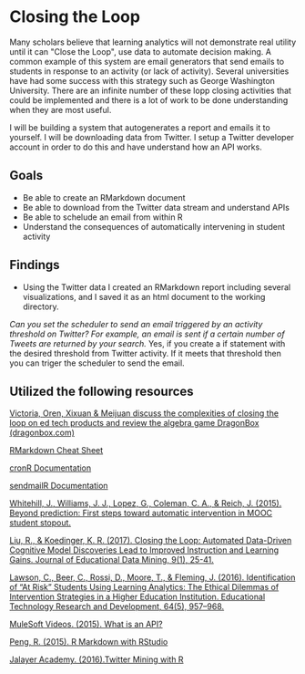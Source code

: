 # Closing the Loop

Many scholars believe that learning analytics will not demonstrate real utility until it can "Close the Loop", use data to automate decision making. A common example of this system are email generators that send emails to students in response to an activity (or lack of activity). Several universities have had some success with this strategy such as George Washington University. There are an infinite number of these lopp closing activities that could be implemented and there is a lot of work to be done understanding when they are most useful.  

I will be building a system that autogenerates a report and emails it to yourself. I will be downloading data from Twitter. I setup a Twitter developer account in order to do this and have understand how an API works. 

## Goals

* Be able to create an RMarkdown document
* Be able to download from the Twitter data stream and understand APIs
* Be able to schelude an email from within R
* Understand the consequences of automatically intervening in student activity

## Findings

* Using the Twitter data I created an RMarkdown report including several visualizations, and I saved it as an html document to the working directory.

*Can you set the scheduler to send an email triggered by an activity threshold on Twitter? For example, an email is sent if a certain number of Tweets are returned by your search.* Yes, if you create a if statement with the desired threshold from Twitter activity. If it meets that threshold then you can triger the scheduler to send the email.

## Utilized the following resources

[Victoria, Oren, Xixuan & Meijuan discuss the complexities of closing the loop on ed tech products and review the algebra game DragonBox (dragonbox.com)](http://hudk4051.bandcamp.com/track/closing-the-loop)

[RMarkdown Cheat Sheet](https://www.rstudio.com/wp-content/uploads/2016/03/rmarkdown-cheatsheet-2.0.pdf)

[cronR Documentation](https://rdrr.io/cran/cronR/f/README.md)

[sendmailR Documentation](https://cran.r-project.org/web/packages/sendmailR/index.html)

[Whitehill, J., Williams, J. J., Lopez, G., Coleman, C. A., & Reich, J. (2015). Beyond prediction: First steps toward automatic intervention in MOOC student stopout.](https://papers.ssrn.com/sol3/papers.cfm?abstract_id=2611750)

[Liu, R., & Koedinger, K. R. (2017). Closing the Loop: Automated Data-Driven Cognitive Model Discoveries Lead to Improved Instruction and Learning Gains. Journal of Educational Data Mining, 9(1), 25-41.](https://eric.ed.gov/?id=EJ1155896)

[Lawson, C., Beer, C., Rossi, D., Moore, T., & Fleming, J. (2016). Identification of “At Risk” Students Using Learning Analytics: The Ethical Dilemmas of Intervention Strategies in a Higher Education Institution. Educational Technology Research and Development, 64(5), 957–968.](https://doi.org/10.1007/s11423-016-9459-0)

[MuleSoft Videos. (2015). What is an API?](https://www.youtube.com/watch?v=s7wmiS2mSXY)

[Peng, R. (2015). R Markdown with RStudio](https://www.youtube.com/watch?v=DNS7i2m4sB0)

[Jalayer Academy. (2016).Twitter Mining with R](https://www.youtube.com/watch?v=lT4Kosc_ers)

